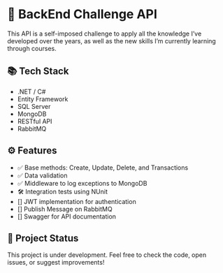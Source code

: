 # 🚀 BackEnd Challenge API

This API is a self-imposed challenge to apply all the knowledge I’ve developed over the years, as well as the new skills I’m currently learning through courses.

## 📚 Tech Stack

- .NET / C#
- Entity Framework
- SQL Server
- MongoDB
- RESTful API
- RabbitMQ
  
## ⚙️ Features

- ✅ Base methods: Create, Update, Delete, and Transactions
- ✅ Data validation
- ✅ Middleware to log exceptions to MongoDB
- 🛠️ Integration tests using NUnit
- [] JWT implementation for authentication
- [] Publish Message on RabbitMQ
- [] Swagger for API documentation

## 🚧 Project Status

This project is under development. Feel free to check the code, open issues, or suggest improvements!
